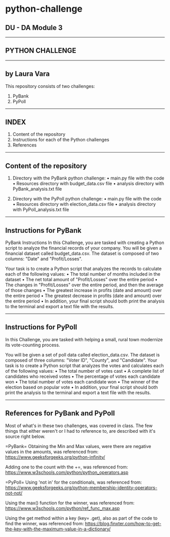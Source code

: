 # python-challenge
DU - DA Module 3
--------------------------------
--------------------------------
PYTHON CHALLENGE
--------------------------------
--------------------------------
by Laura Vara
--------------------------------

This repository consists of two challenges:
1. PyBank
2. PyPoll

---------------------------------
INDEX
---------------------------------
1. Content of the repository
2. Instructions for each of the Python challenges
3. References

---------------------------------
Content of the repository
---------------------------------
1. Directory with the PyBank python challenge:
• main.py file with the code
• Resources directory with budget_data.csv file
• analysis directory with PyBank_analysis.txt file

2. Directory with the PyPoll python challenge:
• main.py file with the code
• Resources directory with election_data.csv file
• analysis directory with PyPoll_analysis.txt file

----------------------------------
Instructions for PyBank
----------------------------------
PyBank Instructions
In this Challenge, you are tasked with creating a Python script to analyze the financial records of your company. You will be given a financial dataset called budget_data.csv. The dataset is composed of two columns: "Date" and "Profit/Losses".

Your task is to create a Python script that analyzes the records to calculate each of the following values:
• The total number of months included in the dataset
• The net total amount of "Profit/Losses" over the entire period
• The changes in "Profit/Losses" over the entire period, and then the average of those changes
• The greatest increase in profits (date and amount) over the entire period
• The greatest decrease in profits (date and amount) over the entire period
• In addition, your final script should both print the analysis to the terminal and export a text file with the results.

----------------------------------
Instructions for PyPoll
----------------------------------
In this Challenge, you are tasked with helping a small, rural town modernize its vote-counting process.

You will be given a set of poll data called election_data.csv. The dataset is composed of three columns: "Voter ID", "County", and "Candidate". Your task is to create a Python script that analyzes the votes and calculates each of the following values:
• The total number of votes cast
• A complete list of candidates who received votes
• The percentage of votes each candidate won
• The total number of votes each candidate won
• The winner of the election based on popular vote
• In addition, your final script should both print the analysis to the terminal and export a text file with the results.

------------------------------------
References for PyBank and PyPoll
------------------------------------
Most of what's in these two challenges, was covered in class.
The few things that either weren't or I had to reference to, are described
with it's source right below.

=PyBank=
Obtaining the Min and Max values, were there are negative values in the amounts, 
was referenced from:
https://www.geeksforgeeks.org/python-infinity/

Adding one to the count with the +=, was referenced from:
https://www.w3schools.com/python/python_operators.asp

=PyPoll=
Using 'not in' for the conditionals, was referenced from:
https://www.geeksforgeeks.org/python-membership-identity-operators-not-not/

Using the max() function for the winner, was referenced from:
https://www.w3schools.com/python/ref_func_max.asp

Using the get method within a key (key= .get), also as part of the code to find the winner, 
was referenced from:
https://blog.finxter.com/how-to-get-the-key-with-the-maximum-value-in-a-dictionary/
